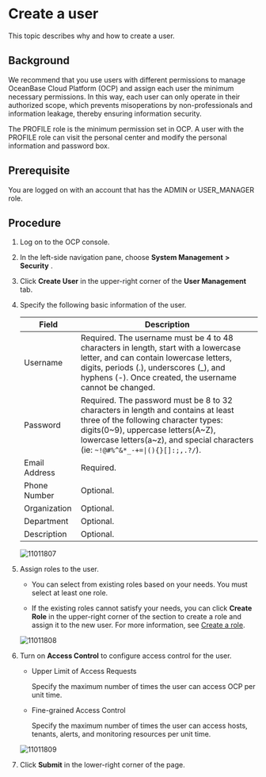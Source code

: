 # Create a user

This topic describes why and how to create a user.

## Background

We recommend that you use users with different permissions to manage OceanBase Cloud Platform (OCP) and assign each user the minimum necessary permissions. In this way, each user can only operate in their authorized scope, which prevents misoperations by non-professionals and information leakage, thereby ensuring information security.

The PROFILE role is the minimum permission set in OCP. A user with the PROFILE role can visit the personal center and modify the personal information and password box.

## Prerequisite

You are logged on with an account that has the ADMIN or USER_MANAGER role.

## Procedure

1. Log on to the OCP console.

2. In the left-side navigation pane, choose **System Management** **\>** **Security** .

3. Click **Create User** in the upper-right corner of the **User Management** tab.

4. Specify the following basic information of the user.

   |     Field     |                                                                                                                              Description                                                                                                                               |
   |---------------|------------------------------------------------------------------------------------------------------------------------------------------------------------------------------------------------------------------------------------------------------------------------|
   | Username      | Required.  The username must be 4 to 48 characters in length, start with a lowercase letter, and can contain lowercase letters, digits, periods (.), underscores (_), and hyphens (-).   Once created, the username cannot be changed. |
   | Password      | Required.  The password must be 8 to 32 characters in length and contains at least three of the following character types: digits(0\~9), uppercase letters(A\~Z), lowercase letters(a\~z), and special characters (ie: <code>~!@#%^&*_-+=\|(){}[]:;,.?/</code>).     |
   | Email Address | Required.                                                                                                                                                                                                                                                              |
   | Phone Number  | Optional.                                                                                                                                                                                                                                                              |
   | Organization  | Optional.                                                                                                                                                                                                                                                              |
   | Department    | Optional.                                                                                                                                                                                                                                                              |
   | Description   | Optional.                                                                                                                                                                                                                                                              |

   ![11011807](https://help-static-aliyun-doc.aliyuncs.com/assets/img/en-US/8839248361/p346482.png)

5. Assign roles to the user.

   * You can select from existing roles based on your needs. You must select at least one role.

   * If the existing roles cannot satisfy your needs, you can click **Create Role** in the upper-right corner of the section to create a role and assign it to the new user. For more information, see [Create a role](../1600.system-management-features/200.manage-users/200.manage-a-role/200.create-a-role.md).

   ![11011808](https://help-static-aliyun-doc.aliyuncs.com/assets/img/en-US/8839248361/p346483.png)

6. Turn on **Access Control** to configure access control for the user.

   * Upper Limit of Access Requests

     Specify the maximum number of times the user can access OCP per unit time.

   * Fine-grained Access Control

     Specify the maximum number of times the user can access hosts, tenants, alerts, and monitoring resources per unit time.

   ![11011809](https://help-static-aliyun-doc.aliyuncs.com/assets/img/en-US/8839248361/p346484.png)

7. Click **Submit** in the lower-right corner of the page.
